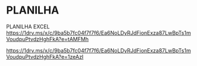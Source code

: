 # PLANILHA
PLANILHA EXCEL
https://1drv.ms/x/c/9ba5b7fc04f7f7f6/Ea6NoLDyRJdFionExza87LwBpTs1mVoudpuPtvdzHghFkA?e=tAMFMh


https://1drv.ms/x/c/9ba5b7fc04f7f7f6/Ea6NoLDyRJdFionExza87LwBpTs1mVoudpuPtvdzHghFkA?e=1zeAzI

